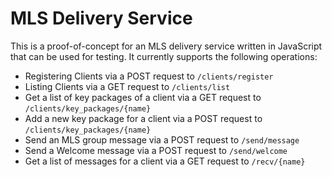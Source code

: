 # MLS Delivery Service

This is a proof-of-concept for an MLS delivery service written in JavaScript that can be used for testing. It currently supports the following operations:

- Registering Clients via a POST request to `/clients/register`
- Listing Clients via a GET request to `/clients/list`
- Get a list of key packages of a client via a GET request to `/clients/key_packages/{name}`
- Add a new key package for a client via a POST request to `/clients/key_packages/{name}`
- Send an MLS group message via a POST request to `/send/message`
- Send a Welcome message via a POST request to `/send/welcome`
- Get a list of messages for a client via a GET request to `/recv/{name}`
